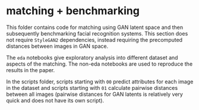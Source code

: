 # matching + benchmarking

This folder contains code for matching using GAN latent space and then subsequently benchmarking facial recognition systems. This section does not require `StyleGAN2` dependencies, instead requiring the precomputed distances between images in GAN space.

The `eda` notebooks give exploratory analysis into different dataset and aspects of the matching. The non-eda notebooks are used to reproduce the results in the paper.

In the scripts folder, scripts starting with `00` predict attributes for each image in the dataset and scripts starting with `01` calculate pairwise distances between all images (pairwise distances for GAN latents is relatively very quick and does not have its own script).
